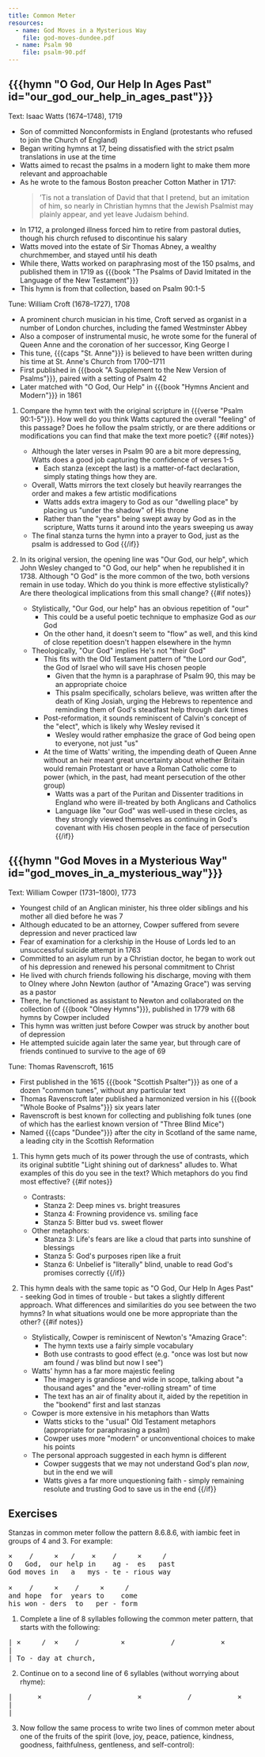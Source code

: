 ```yaml
---
title: Common Meter
resources:
  - name: God Moves in a Mysterious Way
    file: god-moves-dundee.pdf
  - name: Psalm 90
    file: psalm-90.pdf
---
```

## {{{hymn "O God, Our Help In Ages Past" id="our_god_our_help_in_ages_past"}}}

Text: Isaac Watts (1674–1748), 1719
 - Son of committed Nonconformists in England (protestants who refused to join the Church of England)
 - Began writing hymns at 17, being dissatisfied with the strict psalm translations in use at the time
 - Watts aimed to recast the psalms in a modern light to make them more relevant and approachable
 - As he wrote to the famous Boston preacher Cotton Mather in 1717:
	> ’Tis not a translation of David that that I pretend, but an imitation of him, so nearly in Christian hymns that the Jewish Psalmist may plainly appear, and yet leave Judaism behind.
 - In 1712, a prolonged illness forced him to retire from pastoral duties, though his church refused to discontinue his salary
 - Watts moved into the estate of Sir Thomas Abney, a wealthy churchmember, and stayed until his death
 - While there, Watts worked on paraphrasing most of the 150 psalms, and published them in 1719 as {{{book "The Psalms of David Imitated in the Language of the New Testament"}}}
 - This hymn is from that collection, based on Psalm 90:1-5

Tune: William Croft (1678–1727), 1708
 - A prominent church musician in his time, Croft served as organist in a number of London churches, including the famed Westminster Abbey
 - Also a composer of instrumental music, he wrote some for the funeral of Queen Anne and the coronation of her successor, King George I
 - This tune, {{{caps "St. Anne"}}} is believed to have been written during his time at St. Anne's Church from 1700–1711
 - First published in {{{book "A Supplement to the New Version of Psalms"}}}, paired with a setting of Psalm 42
 - Later matched with "O God, Our Help" in {{{book "Hymns Ancient and Modern"}}} in 1861

1. Compare the hymn text with the original scripture in {{{verse "Psalm 90:1-5"}}}. How well do you think Watts captured the overall "feeling" of this passage? Does he follow the psalm strictly, or are there additions or modifications you can find that make the text more poetic?
{{#if notes}}
	- Although the later verses in Psalm 90 are a bit more depressing, Watts does a good job capturing the confidence of verses 1-5
		- Each stanza (except the last) is a matter-of-fact declaration, simply stating things how they are.
	- Overall, Watts mirrors the text closely but heavily rearranges the order and makes a few artistic modifications
		- Watts adds extra imagery to God as our "dwelling place" by placing us "under the shadow" of His throne
		- Rather than the "years" being swept away by God as in the scripture, Watts turns it around into the years sweeping us away
	- The final stanza turns the hymn into a prayer to God, just as the psalm is addressed to God
{{/if}}

2. In its original version, the opening line was "Our God, our help", which John Wesley changed to "O God, our help" when he republished it in 1738. Although "O God" is the more common of the two, both versions remain in use today. Which do you think is more effective stylistically? Are there theological implications from this small change?
{{#if notes}}
	- Stylistically, "Our God, our help" has an obvious repetition of "our"
		- This could be a useful poetic technique to emphasize God as *our* God
		- On the other hand, it doesn't seem to "flow" as well, and this kind of close repetition doesn't happen elsewhere in the hymn
	- Theologically, "Our God" implies He's not "their God"
		- This fits with the Old Testament pattern of "the Lord *our* God", the God of Israel who will save His chosen people
			- Given that the hymn is a paraphrase of Psalm 90, this may be an appropriate choice
			- This psalm specifically, scholars believe, was written after the death of King Josiah, urging the Hebrews to repentence and reminding them of God's steadfast help through dark times
		- Post-reformation, it sounds reminiscent of Calvin's concept of the "elect", which is likely why Wesley revised it
			- Wesley would rather emphasize the grace of God being open to everyone, not just "us"
		- At the time of Watts' writing, the impending death of Queen Anne without an heir meant great uncertainty about whether Britain would remain Protestant or have a Roman Catholic come to power (which, in the past, had meant persecution of the other group)
			- Watts was a part of the Puritan and Dissenter traditions in England who were ill-treated by both Anglicans and Catholics
			- Language like "our God" was well-used in these circles, as they strongly viewed themselves as continuing in God's covenant with His chosen people in the face of persecution
{{/if}}

## {{{hymn "God Moves in a Mysterious Way" id="god_moves_in_a_mysterious_way"}}}

Text: William Cowper (1731–1800), 1773
 - Youngest child of an Anglican minister, his three older siblings and his mother all died before he was 7
 - Although educated to be an attorney, Cowper suffered from severe depression and never practiced law
 - Fear of examination for a clerkship in the House of Lords led to an unsuccessful suicide attempt in 1763
 - Committed to an asylum run by a Christian doctor, he began to work out of his depression and renewed his personal commitment to Christ
 - He lived with church friends following his discharge, moving with them to Olney where John Newton (author of "Amazing Grace") was serving as a pastor
 - There, he functioned as assistant to Newton and collaborated on the collection of {{{book "Olney Hymns"}}}, published in 1779 with 68 hymns by Cowper included
 - This hymn was written just before Cowper was struck by another bout of depression
 - He attempted suicide again later the same year, but through care of friends continued to survive to the age of 69

Tune: Thomas Ravenscroft, 1615
 - First published in the 1615 {{{book "Scottish Psalter"}}} as one of a dozen "common tunes", without any particular text
 - Thomas Ravenscroft later published a harmonized version in his {{{book "Whole Booke of Psalms"}}} six years later
 - Ravenscroft is best known for collecting and publishing folk tunes (one of which has the earliest known version of "Three Blind Mice")
 - Named {{{caps "Dundee"}}} after the city in Scotland of the same name, a leading city in the Scottish Reformation

 1. This hymn gets much of its power through the use of contrasts, which its original subtitle "Light shining out of darkness" alludes to. What examples of this do you see in the text? Which metaphors do you find most effective?
{{#if notes}}
	- Contrasts:
		- Stanza 2: Deep mines vs. bright treasures
		- Stanza 4: Frowning providence vs. smiling face
		- Stanza 5: Bitter bud vs. sweet flower
	- Other metaphors:
		- Stanza 3: Life's fears are like a cloud that parts into sunshine of blessings
		- Stanza 5: God's purposes ripen like a fruit
		- Stanza 6: Unbelief is "literally" blind, unable to read God's promises correctly
{{/if}}

2. This hymn deals with the same topic as "O God, Our Help In Ages Past" - seeking God in times of trouble - but takes a slightly different approach. What differences and similarities do you see between the two hymns? In what situations would one be more appropriate than the other?
{{#if notes}}
	- Stylistically, Cowper is reminiscent of Newton's "Amazing Grace":
		- The hymn texts use a fairly simple vocabulary
		- Both use contrasts to good effect (e.g. "once was lost but now am found / was blind but now I see")
	- Watts' hymn has a far more majestic feeling
		- The imagery is grandiose and wide in scope, talking about "a thousand ages" and the "ever-rolling stream" of time
		- The text has an air of finality about it, aided by the repetition in the "bookend" first and last stanzas
	- Cowper is more extensive in his metaphors than Watts
		- Watts sticks to the "usual" Old Testament metaphors (appropriate for paraphrasing a psalm)
		- Cowper uses more "modern" or unconventional choices to make his points
	- The personal approach suggested in each hymn is different
		- Cowper suggests that we may not understand God's plan *now*, but in the end we will
		- Watts gives a far more unquestioning faith - simply remaining resolute and trusting God to save us in the end
{{/if}}

## Exercises

Stanzas in common meter follow the pattern 8.6.8.6, with iambic feet in groups of 4 and 3. For example:

<pre>
×    /     ×   /    ×    /     ×     /
O   God,  our help in    ag -  es   past
God moves in   a   mys - te - rious way

×    /     ×    /     ×     /
and hope  for  years to    come
his won - ders  to   per - form
</pre>

1. Complete a line of 8 syllables following the common meter pattern, that starts with the following:
<pre>
| ×     /  ×    /          ×           /           ×           /
|
| To - day at church, ___________ ___________ ___________ ___________
</pre>

2. Continue on to a second line of 6 syllables (without worrying about rhyme):
<pre>
|      ×           /           ×           /           ×           /
|
| ___________ ___________ ___________ ___________ ___________ ___________
</pre>

3. Now follow the same process to write two lines of common meter about one of the fruits of the spirit (love, joy, peace, patience, kindness, goodness, faithfulness, gentleness, and self-control):
